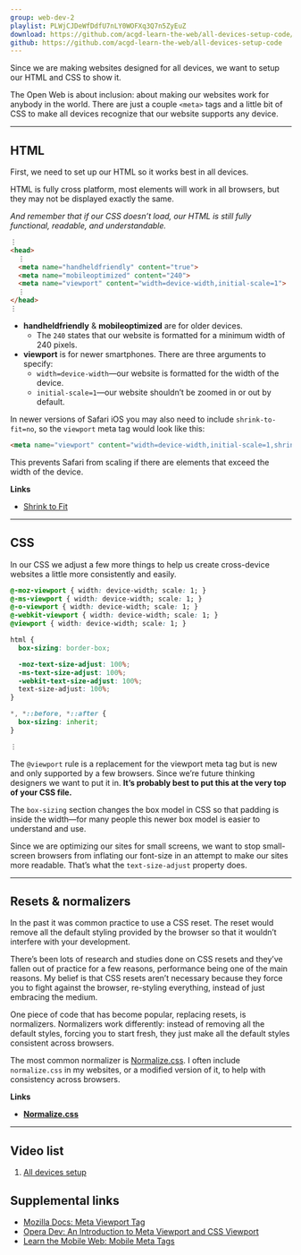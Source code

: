 ```yaml
---
group: web-dev-2
playlist: PLWjCJDeWfDdfU7nLY0WOFXq3Q7n5ZyEuZ
download: https://github.com/acgd-learn-the-web/all-devices-setup-code/archive/master.zip
github: https://github.com/acgd-learn-the-web/all-devices-setup-code
---
```


Since we are making websites designed for all devices, we want to setup our HTML and CSS to show it.

The Open Web is about inclusion: about making our websites work for anybody in the world. There are just a couple `<meta>` tags and a little bit of CSS to make all devices recognize that our website supports any device.

---

## HTML

First, we need to set up our HTML so it works best in all devices.

HTML is fully cross platform, most elements will work in all browsers, but they may not be displayed exactly the same.

*And remember that if our CSS doesn’t load, our HTML is still fully functional, readable, and understandable.*

```html
⋮
<head>
  ⋮
  <meta name="handheldfriendly" content="true">
  <meta name="mobileoptimized" content="240">
  <meta name="viewport" content="width=device-width,initial-scale=1">
  ⋮
</head>
⋮
```

- **handheldfriendly** & **mobileoptimized** are for older devices.
  - The `240` states that our website is formatted for a minimum width of 240 pixels.
- **viewport** is for newer smartphones. There are three arguments to specify:
  - `width=device-width`—our website is formatted for the width of the device.
  - `initial-scale=1`—our website shouldn’t be zoomed in or out by default.

In newer versions of Safari iOS you may also need to include `shrink-to-fit=no`, so the `viewport` meta tag would look like this:

```html
<meta name="viewport" content="width=device-width,initial-scale=1,shrink-to-fit=no">
```

This prevents Safari from scaling if there are elements that exceed the width of the device.

**Links**

- [Shrink to Fit](http://jsbin.com/fubunucopi/4/edit?html,output)

---

## CSS

In our CSS we adjust a few more things to help us create cross-device websites a little more consistently and easily.

```css
@-moz-viewport { width: device-width; scale: 1; }
@-ms-viewport { width: device-width; scale: 1; }
@-o-viewport { width: device-width; scale: 1; }
@-webkit-viewport { width: device-width; scale: 1; }
@viewport { width: device-width; scale: 1; }

html {
  box-sizing: border-box;

  -moz-text-size-adjust: 100%;
  -ms-text-size-adjust: 100%;
  -webkit-text-size-adjust: 100%;
  text-size-adjust: 100%;
}

*, *::before, *::after {
  box-sizing: inherit;
}

⋮
```

The `@viewport` rule is a replacement for the viewport meta tag but is new and only supported by a few browsers. Since we’re future thinking designers we want to put it in. **It’s probably best to put this at the very top of your CSS file.**

The `box-sizing` section changes the box model in CSS so that padding is inside the width—for many people this newer box model is easier to understand and use.

Since we are optimizing our sites for small screens, we want to stop small-screen browsers from inflating our font-size in an attempt to make our sites more readable. That’s what the `text-size-adjust` property does.

---

## Resets & normalizers

In the past it was common practice to use a CSS reset. The reset would remove all the default styling provided by the browser so that it wouldn’t interfere with your development.

There’s been lots of research and studies done on CSS resets and they’ve fallen out of practice for a few reasons, performance being one of the main reasons. My belief is that CSS resets aren’t necessary because they force you to fight against the browser, re-styling everything, instead of just embracing the medium.

One piece of code that has become popular, replacing resets, is normalizers. Normalizers work differently: instead of removing all the default styles, forcing you to start fresh, they just make all the default styles consistent across browsers.

The most common normalizer is [Normalize.css](https://necolas.github.io/normalize.css/). I often include `normalize.css` in my websites, or a modified version of it, to help with consistency across browsers.

**Links**

- **[Normalize.css](https://necolas.github.io/normalize.css/)**

---

## Video list

1. [All devices setup](https://www.youtube.com/watch?v=nbqnFZFQxd0&list=PLWjCJDeWfDdfU7nLY0WOFXq3Q7n5ZyEuZ&index=1)

## Supplemental links

- [Mozilla Docs: Meta Viewport Tag](https://developer.mozilla.org/en/Mobile/Viewport_meta_tag/)
- [Opera Dev: An Introduction to Meta Viewport and CSS Viewport](http://dev.opera.com/articles/view/an-introduction-to-meta-viewport-and-viewport/)
- [Learn the Mobile Web: Mobile Meta Tags](http://learnthemobileweb.com/blog/2009/07/mobile-meta-tags/)
